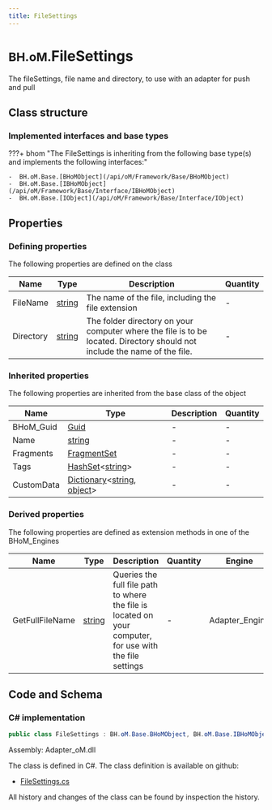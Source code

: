 ```yaml
---
title: FileSettings
---
```


# <small>BH.oM.</small>**FileSettings**

The fileSettings, file name and directory, to use with an adapter for push and pull

## Class structure

### Implemented interfaces and base types

???+ bhom "The FileSettings is inheriting from the following base type(s) and implements the following interfaces:"

    -  BH.oM.Base.[BHoMObject](/api/oM/Framework/Base/BHoMObject)
    -  BH.oM.Base.[IBHoMObject](/api/oM/Framework/Base/Interface/IBHoMObject)
    -  BH.oM.Base.[IObject](/api/oM/Framework/Base/Interface/IObject)


## Properties



### Defining properties

The following properties are defined on the class

| Name             | Type             | Description      | Quantity         |
|------------------|------------------|------------------|------------------|
| FileName | [string](https://learn.microsoft.com/en-us/dotnet/api/System.String?view=netstandard-2.0) | The name of the file, including the file extension | - |
| Directory | [string](https://learn.microsoft.com/en-us/dotnet/api/System.String?view=netstandard-2.0) | The folder directory on your computer where the file is to be located. Directory should not include the name of the file. | - |


### Inherited properties
The following properties are inherited from the base class of the object

| Name             | Type             | Description      | Quantity         |
|------------------|------------------|------------------|------------------|
| BHoM_Guid | [Guid](https://learn.microsoft.com/en-us/dotnet/api/System.Guid?view=netstandard-2.0) | - | - |
| Name | [string](https://learn.microsoft.com/en-us/dotnet/api/System.String?view=netstandard-2.0) | - | - |
| Fragments | [FragmentSet](/api/oM/Framework/Base/FragmentSet) | - | - |
| Tags | [HashSet](https://learn.microsoft.com/en-us/dotnet/api/System.Collections.Generic.HashSet-1?view=netstandard-2.0)&lt;[string](https://learn.microsoft.com/en-us/dotnet/api/System.String?view=netstandard-2.0)&gt; | - | - |
| CustomData | [Dictionary](https://learn.microsoft.com/en-us/dotnet/api/System.Collections.Generic.Dictionary-2?view=netstandard-2.0)&lt;[string](https://learn.microsoft.com/en-us/dotnet/api/System.String?view=netstandard-2.0), [object](https://learn.microsoft.com/en-us/dotnet/api/System.Object?view=netstandard-2.0)&gt; | - | - |


### Derived properties

The following properties are defined as extension methods in one of the BHoM_Engines

| Name             | Type             | Description      | Quantity         | Engine           |
|------------------|------------------|------------------|------------------|------------------|
| GetFullFileName | [string](https://learn.microsoft.com/en-us/dotnet/api/System.String?view=netstandard-2.0) | Queries the full file path to where the file is located on your computer, for use with the file settings | - | Adapter_Engine |


## Code and Schema

### C# implementation

``` C# title="C#"
public class FileSettings : BH.oM.Base.BHoMObject, BH.oM.Base.IBHoMObject, BH.oM.Base.IObject
```

Assembly: Adapter_oM.dll

The class is defined in C#. The class definition is available on github:

- [FileSettings.cs](https://github.com/BHoM/BHoM_Adapter/blob/develop/Adapter_oM/FileSettings.cs)

All history and changes of the class can be found by inspection the history.
